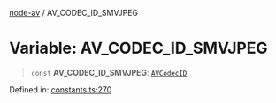 [node-av](../globals.md) / AV\_CODEC\_ID\_SMVJPEG

# Variable: AV\_CODEC\_ID\_SMVJPEG

> `const` **AV\_CODEC\_ID\_SMVJPEG**: [`AVCodecID`](../type-aliases/AVCodecID.md)

Defined in: [constants.ts:270](https://github.com/seydx/av/blob/f8631fc881b394300b1479f511d55cf1c370a87f/src/constants/constants.ts#L270)
